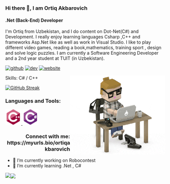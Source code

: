 ### Hi there 👋, I am Ortiq Akbarovich
#### .Net (Back-End) Developer
I'm Ortiq from Uzbekistan, and I do content on Dot-Net(C#) and Development. I really enjoy learning languages Csharp ,C++  and frameworks Asp.Net like as well as work in Visual Studio. I like to play different video games, reading a book,mathematics, training sport , design and solve logic puzzles. I am currently a Software Engineering Developer and a 2nd year student at TUIT (in Uzbekistan). 

[<img src='https://cdn.jsdelivr.net/npm/simple-icons@3.0.1/icons/github.svg' alt='github' height='40'>](https://github.com/https://github.com/TeamLider9141)  [<img src='https://cdn.jsdelivr.net/npm/simple-icons@3.0.1/icons/dev-dot-to.svg' alt='dev' height='40'>](https://dev.to/https://dev.to/teamlider9141)  [<img src='https://cdn.jsdelivr.net/npm/simple-icons@3.0.1/icons/icloud.svg' alt='website' height='40'>](https://myurls.bio/ortiqakbarovich)  
</p>
Skills: C# / C++ 
 <img src="https://github.com/TeamLider9141/TeamLider9141/blob/main/7SvE.gif" align="right"   height="250" width="300">

[![GitHub Streak](http://github-readme-streak-stats.herokuapp.com?user=TeamLider9141&date_format=M%20j%5B%2C%20Y%5D)](https://git.io/streak-stats)

 

<h3 align="left">Languages and Tools:</h3>

<p align="left"> <a href="https://www.w3schools.com/cpp/" target="_blank" rel="noreferrer"> <img src="https://raw.githubusercontent.com/devicons/devicon/master/icons/cplusplus/cplusplus-original.svg" alt="cplusplus" width="50" height="50"/> </a> <a href="https://www.w3schools.com/cs/" target="_blank" rel="noreferrer"> <img src="https://raw.githubusercontent.com/devicons/devicon/master/icons/csharp/csharp-original.svg" alt="csharp" width="50" height="50"/> </a> </p> <h3 align="right">Connect with me:  https://myurls.bio/ortiqakbarovich</h3>
<p align="right">
  
- 🔭 I’m currently working on Robocontest 
- 🌱 I’m currently learning  .Net ,  C# 
 
  
<a href="https://github.com/anuraghazra/github-readme-stats">
  <img align="left" src="https://github-readme-stats.vercel.app/api?username=TeamLider9141&count_private=true&show_icons=true&theme=radical" />
</a>
<a href="https://github.com/TeamLider9141">
  <img align="center" src="https://github-readme-stats.vercel.app/api/top-langs/?username=TeamLider9141" />
</a>

